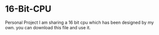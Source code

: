 # 16-Bit-CPU
Personal Project
I am sharing a 16 bit cpu which has been designed by my own. you can download this file and use it.
